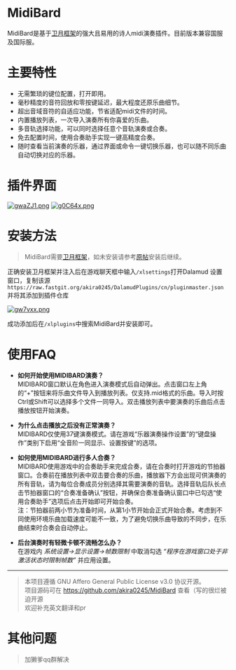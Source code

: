 # **MidiBard**

MidiBard是基于[卫月框架](https://bbs.tggfl.com/topic/32/dalamud-%E5%8D%AB%E6%9C%88%E6%A1%86%E6%9E%B6)的强大且易用的诗人midi演奏插件。目前版本兼容国服及国际服。

# 主要特性
* 无需繁琐的键位配置，打开即用。
* 毫秒精度的音符回放和零按键延迟，最大程度还原乐曲细节。
* 超出音域音符的自适应功能，节省适配midi文件的时间。
* 内置播放列表，一次导入演奏所有你喜爱的乐曲。
* 多音轨选择功能，可以同时选择任意个音轨演奏或合奏。
* 免去配置时间，使用合奏助手实现一键高精度合奏。
* 随时查看当前演奏的乐器，通过界面或命令一键切换乐器，也可以随不同乐曲自动切换对应的乐器。


# 插件界面
[![gwaZJ1.png](https://z3.ax1x.com/2021/05/12/gwaZJ1.png)](https://imgtu.com/i/gwaZJ1) [![g0C64x.png](https://z3.ax1x.com/2021/05/12/g0C64x.png)](https://imgtu.com/i/g0C64x)

# 安装方法
> MidiBard需要[卫月框架](https://bbs.tggfl.com/topic/32/dalamud-%E5%8D%AB%E6%9C%88%E6%A1%86%E6%9E%B6)，如未安装请参考[原帖](https://bbs.tggfl.com/topic/32/dalamud-%E5%8D%AB%E6%9C%88%E6%A1%86%E6%9E%B6)安装后继续。

正确安装卫月框架并注入后在游戏聊天框中输入`/xlsettings`打开Dalamud 设置窗口，复制该源  
`https://raw.fastgit.org/akira0245/DalamudPlugins/cn/pluginmaster.json` 并将其添加到插件仓库  

[![gw7vxx.png](https://z3.ax1x.com/2021/05/12/gw7vxx.png)](https://imgtu.com/i/gw7vxx)

成功添加后在`/xlplugins`中搜索MidiBard并安装即可。


# 使用FAQ
* **如何开始使用MIDIBARD演奏？**  
MIDIBARD窗口默认在角色进入演奏模式后自动弹出。点击窗口左上角的“+”按钮来将乐曲文件导入到播放列表。仅支持.mid格式的乐曲。导入时按Ctrl或Shift可以选择多个文件一同导入。双击播放列表中要演奏的乐曲后点击播放按钮开始演奏。

* **为什么点击播放之后没有正常演奏？**  
MIDIBARD仅使用37键演奏模式。请在游戏“乐器演奏操作设置”的“键盘操作”类别下启用“全音阶一同显示、设置按键”的选项。

* **如何使用MIDIBARD进行多人合奏？**  
MIDIBARD使用游戏中的合奏助手来完成合奏，请在合奏时打开游戏的节拍器窗口。合奏前在播放列表中双击要合奏的乐曲，播放器下方会出现可供演奏的所有音轨，请为每位合奏成员分别选择其需要演奏的音轨。选择音轨后队长点击节拍器窗口的“合奏准备确认”按钮，并确保合奏准备确认窗口中已勾选“使用合奏助手”选项后点击开始即可开始合奏。  
注：节拍器前两小节为准备时间，从第1小节开始会正式开始合奏。考虑到不同使用环境乐曲加载速度可能不一致，为了避免切换乐曲导致的不同步，在乐曲结束时合奏会自动停止。

* **后台演奏时有轻微卡顿不流畅怎么办？**  
在游戏内 *系统设置→显示设置→帧数限制* 中取消勾选 *“程序在游戏窗口处于非激活状态时限制帧数”* 并应用设置。

---
> 本项目遵循 GNU Affero General Public License v3.0 协议开源。  
> 项目源码可在 https://github.com/akira0245/MidiBard 查看（写的很烂被迫开源  
> 欢迎补充英文翻译和pr


# 其他问题

> 加獭爹qq群解决

